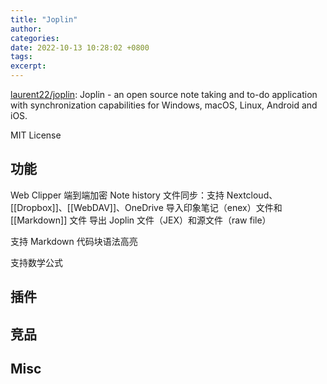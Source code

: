 ```yaml
---
title: "Joplin"
author: 
categories: 
date: 2022-10-13 10:28:02 +0800
tags: 
excerpt: 
---
```


[laurent22/joplin](https://github.com/laurent22/joplin): Joplin - an open source note taking and to-do application with synchronization capabilities for Windows, macOS, Linux, Android and iOS.

MIT License

## 功能

Web Clipper
端到端加密
Note history
文件同步：支持 Nextcloud、[[Dropbox]]、[[WebDAV]]、OneDrive
导入印象笔记（enex）文件和 [[Markdown]] 文件
导出 Joplin 文件（JEX）和源文件（raw file）

支持 Markdown 代码块语法高亮

支持数学公式



## 插件


## 竞品



## Misc






